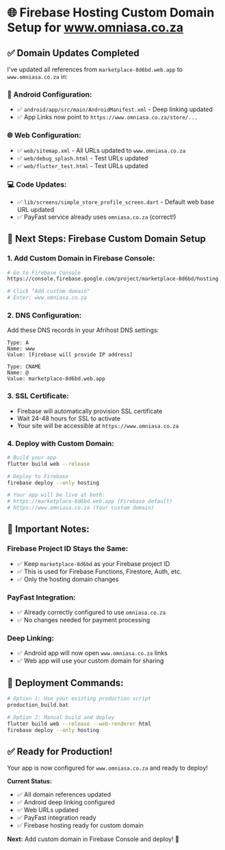 # 🌐 Firebase Hosting Custom Domain Setup for www.omniasa.co.za

## ✅ **Domain Updates Completed**

I've updated all references from `marketplace-8d6bd.web.app` to `www.omniasa.co.za` in:

### **📱 Android Configuration:**
- ✅ `android/app/src/main/AndroidManifest.xml` - Deep linking updated
- ✅ App Links now point to `https://www.omniasa.co.za/store/...`

### **🌐 Web Configuration:**
- ✅ `web/sitemap.xml` - All URLs updated to `www.omniasa.co.za`
- ✅ `web/debug_splash.html` - Test URLs updated
- ✅ `web/flutter_test.html` - Test URLs updated

### **💻 Code Updates:**
- ✅ `lib/screens/simple_store_profile_screen.dart` - Default web base URL updated
- ✅ PayFast service already uses `omniasa.co.za` (correct!)

## 🚀 **Next Steps: Firebase Custom Domain Setup**

### **1. Add Custom Domain in Firebase Console:**
```bash
# Go to Firebase Console
https://console.firebase.google.com/project/marketplace-8d6bd/hosting

# Click "Add custom domain"
# Enter: www.omniasa.co.za
```

### **2. DNS Configuration:**
Add these DNS records in your Afrihost DNS settings:

```
Type: A
Name: www
Value: [Firebase will provide IP address]

Type: CNAME  
Name: @
Value: marketplace-8d6bd.web.app
```

### **3. SSL Certificate:**
- Firebase will automatically provision SSL certificate
- Wait 24-48 hours for SSL to activate
- Your site will be accessible at `https://www.omniasa.co.za`

### **4. Deploy with Custom Domain:**
```bash
# Build your app
flutter build web --release

# Deploy to Firebase
firebase deploy --only hosting

# Your app will be live at both:
# https://marketplace-8d6bd.web.app (Firebase default)
# https://www.omniasa.co.za (Your custom domain)
```

## 🔧 **Important Notes:**

### **Firebase Project ID Stays the Same:**
- ✅ Keep `marketplace-8d6bd` as your Firebase project ID
- ✅ This is used for Firebase Functions, Firestore, Auth, etc.
- ✅ Only the hosting domain changes

### **PayFast Integration:**
- ✅ Already correctly configured to use `omniasa.co.za`
- ✅ No changes needed for payment processing

### **Deep Linking:**
- ✅ Android app will now open `www.omniasa.co.za` links
- ✅ Web app will use your custom domain for sharing

## 🎯 **Deployment Commands:**

```bash
# Option 1: Use your existing production script
production_build.bat

# Option 2: Manual build and deploy
flutter build web --release --web-renderer html
firebase deploy --only hosting
```

## ✅ **Ready for Production!**

Your app is now configured for `www.omniasa.co.za` and ready to deploy!

**Current Status:**
- ✅ All domain references updated
- ✅ Android deep linking configured  
- ✅ Web URLs updated
- ✅ PayFast integration ready
- ✅ Firebase hosting ready for custom domain

**Next:** Add custom domain in Firebase Console and deploy! 🚀








